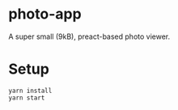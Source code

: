 # photo-app
A super small (9kB), preact-based photo viewer.

# Setup

    yarn install
    yarn start
